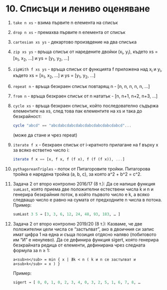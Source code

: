 # 10. Списъци и лениво оценяване
1. `take n xs` - взима първите n елемента на списък
1. `drop n xs` - премахва първите n елемента от списък
1. `cartesian xs ys` - декартово произвдение на два списъка
1. `zip xs ys` - връща списък от наредените двойки (x<sub>i</sub>, y<sub>i</sub>), където xs = [x<sub>1</sub>, x<sub>2</sub>, ...] и ys = [y<sub>1</sub>, y<sub>2</sub>, ...]
1. `zipWith f xs ys` - връща списък от функцията f приложена над x<sub>i</sub> и y<sub>i</sub>, където xs = [x<sub>1</sub>, x<sub>2</sub>, ...] и ys = [y<sub>1</sub>, y<sub>2</sub>, ...]

1. `repeat n` - връща безкраен списък повтарящ n - [n, n, n, n, n, ...]
1. `from n` - връща безкраен списък от n нататък - [n, n+1, n+2, n+3, ...]
1. `cycle xs` - връща безкраен списък, който последователно съдържа елементите на xs, след това пак елементите на xs и така до безкрайност:
   ```hs
   cycle "abcd" == "abcdabcdabcdabcdabcdabcdabcdabcd"...
   ```
   (може да стане и чрез repeat)

1. `iterate f x` - безкраен списък от i-кратното прилагане на f върху x за всяко естветно число i:
   ```hs
   iterate f x == [x, f x, f (f x), f (f (f x)), ...]
   ```

1. `pythagoreanTriples` - поток от Питагоровите тройки. Питагорова тройка е наредена тройка (a, b, c), за която a^2 + b^2 = c^2.


1. Задача 2 от второ контролно 2016/17 (8 т.): Да се напише функция `sumLast`, която
   приема две положителни естествени числа  k и  n и генерира безкрайния
   поток, в който първото число е  k, а всяко следващо число е равно на
   сумата от предходните n числа в потока.
   Пример:
   ```hs
   sumLast 3 5 → [3, 3, 6, 12, 24, 48, 93, 183, … ]
   ```


1. Задача 2 от второ контролно 2019/20 (8 т.): Казваме, че две положителни цели
   числа се “застъпват”, ако в двоичния си запис имат цифра 1 на една и съща
   позиция отдясно наляво (побитовото им “И” е ненулево). Да се дефинира
   функция sigert, която генерира безкрайната редица от елементи, дефинирана
   чрез следната формула за n ≥ 1:

	`a<sub>n</sub> = min { x | ∄k < n ( k и n се застъпват и a<sub>k</sub> = x ) }`

   Пример:
   ```hs
   sigert → [ 0, 0, 1, 0, 2, 3, 4, 0, 3, 2, 5, 1, 6, 7, 8, …
   ```
